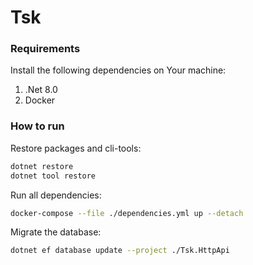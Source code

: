 # Tsk

### Requirements

Install the following dependencies on Your machine:
1. .Net 8.0
2. Docker

### How to run

Restore packages and cli-tools:
```bash
dotnet restore
dotnet tool restore
```

Run all dependencies:
```bash
docker-compose --file ./dependencies.yml up --detach
```

Migrate the database:
```bash
dotnet ef database update --project ./Tsk.HttpApi
```
